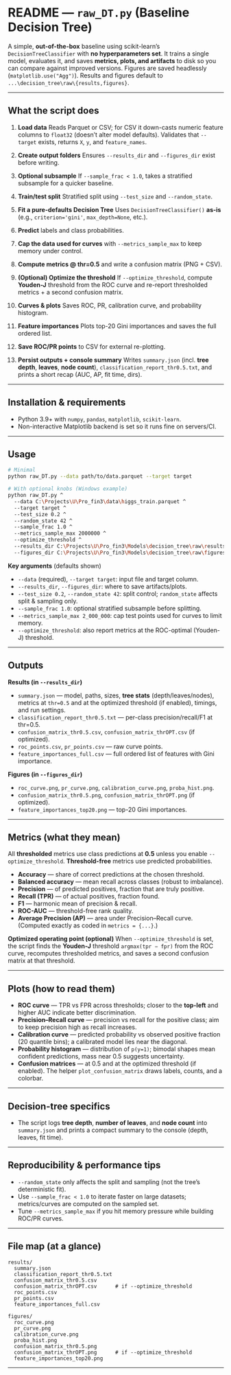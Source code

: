 # README — `raw_DT.py` (Baseline Decision Tree)

A simple, **out-of-the-box** baseline using scikit-learn’s `DecisionTreeClassifier` with **no hyperparameters set**. It trains a single model, evaluates it, and saves **metrics, plots, and artifacts** to disk so you can compare against improved versions. Figures are saved headlessly (`matplotlib.use("Agg")`). Results and figures default to `...\decision_tree\raw\{results,figures}`.  &#x20;

---

## What the script does

1. **Load data**
   Reads Parquet or CSV; for CSV it down-casts numeric feature columns to `float32` (doesn’t alter model defaults). Validates that `--target` exists, returns `X`, `y`, and `feature_names`.&#x20;

2. **Create output folders**
   Ensures `--results_dir` and `--figures_dir` exist before writing. &#x20;

3. **Optional subsample**
   If `--sample_frac < 1.0`, takes a stratified subsample for a quicker baseline.&#x20;

4. **Train/test split**
   Stratified split using `--test_size` and `--random_state`.&#x20;

5. **Fit a pure-defaults Decision Tree**
   Uses `DecisionTreeClassifier()` **as-is** (e.g., `criterion='gini'`, `max_depth=None`, etc.). &#x20;

6. **Predict** labels and class probabilities.&#x20;

7. **Cap the data used for curves** with `--metrics_sample_max` to keep memory under control.&#x20;

8. **Compute metrics @ thr=0.5** and write a confusion matrix (PNG + CSV).&#x20;

9. **(Optional) Optimize the threshold**
   If `--optimize_threshold`, compute **Youden-J** threshold from the ROC curve and re-report thresholded metrics + a second confusion matrix. &#x20;

10. **Curves & plots**
    Saves ROC, PR, calibration curve, and probability histogram.  &#x20;

11. **Feature importances**
    Plots top-20 Gini importances and saves the full ordered list. &#x20;

12. **Save ROC/PR points** to CSV for external re-plotting.&#x20;

13. **Persist outputs + console summary**
    Writes `summary.json` (incl. **tree depth**, **leaves**, **node count**), `classification_report_thr0.5.txt`, and prints a short recap (AUC, AP, fit time, dirs).  &#x20;

---

## Installation & requirements

* Python 3.9+ with `numpy`, `pandas`, `matplotlib`, `scikit-learn`.
* Non-interactive Matplotlib backend is set so it runs fine on servers/CI.&#x20;

---

## Usage

```bash
# Minimal
python raw_DT.py --data path/to/data.parquet --target target

# With optional knobs (Windows example)
python raw_DT.py ^
  --data C:\Projects\U\Pro_fin3\data\higgs_train.parquet ^
  --target target ^
  --test_size 0.2 ^
  --random_state 42 ^
  --sample_frac 1.0 ^
  --metrics_sample_max 2000000 ^
  --optimize_threshold ^
  --results_dir C:\Projects\U\Pro_fin3\Models\decision_tree\raw\results ^
  --figures_dir C:\Projects\U\Pro_fin3\Models\decision_tree\raw\figures
```

**Key arguments** (defaults shown)

* `--data` (required), `--target target`: input file and target column.&#x20;
* `--results_dir`, `--figures_dir`: where to save artifacts/plots.&#x20;
* `--test_size 0.2`, `--random_state 42`: split control; `random_state` affects split & sampling only. &#x20;
* `--sample_frac 1.0`: optional stratified subsample before splitting. &#x20;
* `--metrics_sample_max 2_000_000`: cap test points used for curves to limit memory. &#x20;
* `--optimize_threshold`: also report metrics at the ROC-optimal (Youden-J) threshold.&#x20;

---

## Outputs

**Results (in `--results_dir`)**

* `summary.json` — model, paths, sizes, **tree stats** (depth/leaves/nodes), metrics at `thr=0.5` and at the optimized threshold (if enabled), timings, and run settings.&#x20;
* `classification_report_thr0.5.txt` — per-class precision/recall/F1 at thr=0.5.&#x20;
* `confusion_matrix_thr0.5.csv`, `confusion_matrix_thrOPT.csv` (if optimized). &#x20;
* `roc_points.csv`, `pr_points.csv` — raw curve points.&#x20;
* `feature_importances_full.csv` — full ordered list of features with Gini importance.&#x20;

**Figures (in `--figures_dir`)**

* `roc_curve.png`, `pr_curve.png`, `calibration_curve.png`, `proba_hist.png`. &#x20;
* `confusion_matrix_thr0.5.png`, `confusion_matrix_thrOPT.png` (if optimized). &#x20;
* `feature_importances_top20.png` — top-20 Gini importances.&#x20;

---

## Metrics (what they mean)

All **thresholded** metrics use class predictions at **0.5** unless you enable `--optimize_threshold`. **Threshold-free** metrics use predicted probabilities.

* **Accuracy** — share of correct predictions at the chosen threshold.
* **Balanced accuracy** — mean recall across classes (robust to imbalance).
* **Precision** — of predicted positives, fraction that are truly positive.
* **Recall (TPR)** — of actual positives, fraction found.
* **F1** — harmonic mean of precision & recall.
* **ROC-AUC** — threshold-free rank quality.
* **Average Precision (AP)** — area under Precision–Recall curve.
  (Computed exactly as coded in `metrics = {...}`.)&#x20;

**Optimized operating point (optional)**
When `--optimize_threshold` is set, the script finds the **Youden-J** threshold `argmax(tpr − fpr)` from the ROC curve, recomputes thresholded metrics, and saves a second confusion matrix at that threshold.  &#x20;

---

## Plots (how to read them)

* **ROC curve** — TPR vs FPR across thresholds; closer to the **top-left** and higher AUC indicate better discrimination.&#x20;
* **Precision–Recall curve** — precision vs recall for the positive class; aim to keep precision high as recall increases.&#x20;
* **Calibration curve** — predicted probability vs observed positive fraction (20 quantile bins); a calibrated model lies near the diagonal.&#x20;
* **Probability histogram** — distribution of `p(y=1)`; bimodal shapes mean confident predictions, mass near 0.5 suggests uncertainty.&#x20;
* **Confusion matrices** — at 0.5 and at the optimized threshold (if enabled). The helper `plot_confusion_matrix` draws labels, counts, and a colorbar. &#x20;

---

## Decision-tree specifics

* The script logs **tree depth**, **number of leaves**, and **node count** into `summary.json` and prints a compact summary to the console (depth, leaves, fit time). &#x20;

---

## Reproducibility & performance tips

* `--random_state` only affects the split and sampling (not the tree’s deterministic fit).&#x20;
* Use `--sample_frac < 1.0` to iterate faster on large datasets; metrics/curves are computed on the sampled set.&#x20;
* Tune `--metrics_sample_max` if you hit memory pressure while building ROC/PR curves.&#x20;

---

## File map (at a glance)

```
results/
  summary.json
  classification_report_thr0.5.txt
  confusion_matrix_thr0.5.csv
  confusion_matrix_thrOPT.csv      # if --optimize_threshold
  roc_points.csv
  pr_points.csv
  feature_importances_full.csv

figures/
  roc_curve.png
  pr_curve.png
  calibration_curve.png
  proba_hist.png
  confusion_matrix_thr0.5.png
  confusion_matrix_thrOPT.png      # if --optimize_threshold
  feature_importances_top20.png
```

&#x20;  &#x20;

---
